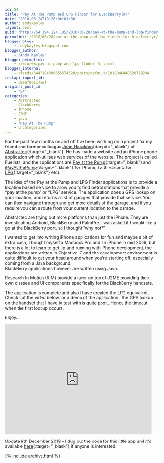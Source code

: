 ```yaml
---
id: 54
title: 'Pay At The Pump and LPG Finder for BlackBerry(R)'
date: '2010-06-28T18:26:00+01:00'
author: andykayley
layout: post
guid: 'http://54.194.124.185/2010/06/28/pay-at-the-pump-and-lpg-finder-for-blackberryr/'
permalink: /2010/06/28/pay-at-the-pump-and-lpg-finder-for-blackberryr/
blogger_blog:
    - andykayley.blogspot.com
blogger_author:
    - 'Andy Kayley'
blogger_permalink:
    - /2010/06/pay-at-pump-and-lpg-finder-for.html
blogger_internal:
    - /feeds/6447184396655674320/posts/default/1018040448320718904
restapi_import_id:
    - 58ebf9b1175ef
original_post_id:
    - '54'
categories:
    - Abstractec
    - BlackBerry
    - iPhone
    - J2ME
    - java
    - 'Pay At The Pump'
    - Uncategorized
---
```


For the past few months on and off I've been working on a project for my friend and former colleague [John Haselden](http://happydevilsnackshop.blogspot.com/){:target="_blank"} of [Abstractec](http://www.abstractec.co.uk/){:target="_blank"}. He has made a website and an iPhone phone application which utilises web services of the website. The project is called Fuelista, and the applications are [Pay at the Pump](http://www.payatthepump.co.uk/){:target="_blank"} and [iPayAtThePump](http://www.whatsoniphone.com/reviews/ipayatthepump){:target="_blank"} for iPhone, (with variants for [LPG](http://www.lpgfinder.co.uk/){:target="_blank"} etc).

The idea of the Pay at the Pump and LPG Finder applications is to provide a location based service to allow you to find petrol stations that provide a “pay at the pump” or “LPG” service. The application does a GPS lookup on your location, and returns a list of garages that provide that service. You can then navigate through and get more details of the garage, and if you require you can a route from your current location to the garage.

Abstractec are trying out more platforms than just the iPhone. They are investigating Android, BlackBerry and PalmPre. I was asked if I would like a go at the BlackBerry port, so I thought “why not?”

I wanted to get into writing iPhone applications for fun and maybe a bit of extra cash, I bought myself a Macbook Pro and an iPhone in mid 2009, but there is a lot to learn to get up and running with iPhone development, the applications are written in Objective-C and the development environment is quite difficult to get your head around when you're starting off, especially coming from a Java background.  
BlackBerry applications however are written using Java.

Research In Motion (RIM) provide a layer on top of J2ME providing their own classes and UI components specifically for the BlackBerry handsets.

The application is complete and also I have created the LPG equivalent. Check out the video below for a demo of the application. The GPS lookup on the handset that I have to test with is quite poor…Hence the timeout when the first lookup occurs.

Enjoy…

<iframe width="480" height="360" src="https://youtube.com/embed/qRBemxmqxPk" frameborder="0" allowfullscreen> </iframe>


Update 9th December 2018 – I dug out the code for this little app and it's available [here](https://github.com/kaylanx/bb_patp){:target="_blank"} if anyone is interested.

{% include archive.html %}